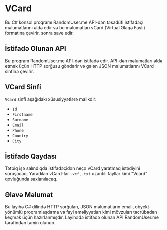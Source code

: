 # VCard

Bu C# konsol proqramı RandomUser.me API-dən təsadüfi istifadəçi məlumatlarını əldə edir və bu məlumatları vCard (Virtual Əlaqə Faylı) formatına çevirir, sonra save edir.

## İstifadə Olunan API

Bu proqram RandomUser.me API-dən istifadə edir. API-dən məlumatları əldə etmək üçün HTTP sorğusu göndərir və gələn JSON məlumatlarını VCard sinfinə çevirir.

## VCard Sinfi

`VCard` sinfi aşağıdakı xüsusiyyətlərə malikdir:

- `Id`
- `Firstname`
- `Surname`
- `Email`
- `Phone`
- `Country`
- `City`

## İstifadə Qaydası

Tətbiq işə salındıqda istifadəçidən neçə vCard yaratmaq istədiyini soruşacaq. Yaradılan vCard-lar `.vcf` ,`.txt` uzantılı fayllar kimi "Vcard" qovluğunda saxlanılacaq.

## Əlavə Məlumat

Bu layihə C# dilində HTTP sorğuları, JSON məlumatların emalı, obyekt-yönümlü proqramlaşdırma və fayl əməliyyatları kimi mövzuları təcrübədən keçmək üçün hazırlanmışdır. Layihədə istifadə olunan API RandomUser.me tərəfindən təmin olunub.
